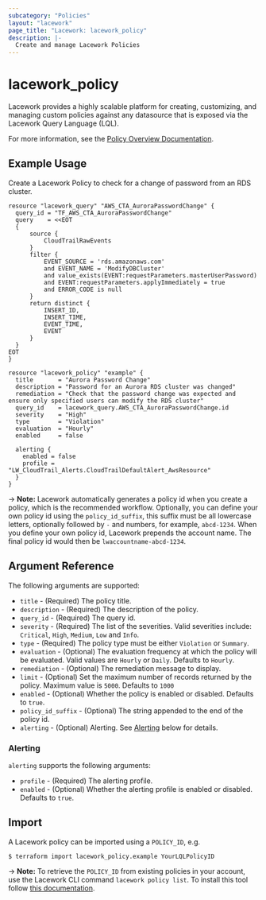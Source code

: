 ```yaml
---
subcategory: "Policies"
layout: "lacework"
page_title: "Lacework: lacework_policy"
description: |-
  Create and manage Lacework Policies
---
```


# lacework\_policy

Lacework provides a highly scalable platform for creating, customizing, and managing custom policies
against any datasource that is exposed via the Lacework Query Language (LQL).

For more information, see the [Policy Overview Documentation](https://docs.lacework.com/custom-policies-overview).

## Example Usage

Create a Lacework Policy to check for a change of password from an RDS cluster.

```hcl
resource "lacework_query" "AWS_CTA_AuroraPasswordChange" {
  query_id = "TF_AWS_CTA_AuroraPasswordChange"
  query    = <<EOT
  {
      source {
          CloudTrailRawEvents
      }
      filter {
          EVENT_SOURCE = 'rds.amazonaws.com'
          and EVENT_NAME = 'ModifyDBCluster'
          and value_exists(EVENT:requestParameters.masterUserPassword)
          and EVENT:requestParameters.applyImmediately = true
          and ERROR_CODE is null
      }
      return distinct {
          INSERT_ID,
          INSERT_TIME,
          EVENT_TIME,
          EVENT
      }
  }
EOT
}
 
resource "lacework_policy" "example" {
  title       = "Aurora Password Change"
  description = "Password for an Aurora RDS cluster was changed"
  remediation = "Check that the password change was expected and ensure only specified users can modify the RDS cluster"
  query_id    = lacework_query.AWS_CTA_AuroraPasswordChange.id
  severity    = "High"
  type        = "Violation"
  evaluation  = "Hourly"
  enabled     = false

  alerting {
    enabled = false
    profile = "LW_CloudTrail_Alerts.CloudTrailDefaultAlert_AwsResource"
  }
}
```

-> **Note:** Lacework automatically generates a policy id when you create a policy, which is the recommended workflow.
Optionally, you can define your own policy id using the `policy_id_suffix`, this suffix must be all lowercase letters,
optionally followed by `-` and numbers, for example, `abcd-1234`. When you define your own policy id, Lacework prepends
the account name. The final policy id would then be `lwaccountname-abcd-1234`.

## Argument Reference

The following arguments are supported:

* `title` - (Required) The policy title.
* `description` - (Required) The description of the policy.
* `query_id` - (Required) The query id.
* `severity` - (Required) The list of the severities. Valid severities include:
  `Critical`, `High`, `Medium`, `Low` and `Info`.
* `type` - (Required) The policy type must be either `Violation` or `Summary`.
* `evaluation` - (Optional) The evaluation frequency at which the policy will be evaluated. Valid values are
  `Hourly` or `Daily`. Defaults to `Hourly`.
* `remediation` - (Optional) The remediation message to display.
* `limit` - (Optional) Set the maximum number of records returned by the policy.
   Maximum value is `5000`. Defaults to `1000`
* `enabled` - (Optional) Whether the policy is enabled or disabled. Defaults to `true`.
* `policy_id_suffix` - (Optional) The string appended to the end of the policy id.
* `alerting` - (Optional) Alerting. See [Alerting](#alerting) below for details.

### Alerting

`alerting` supports the following arguments:

* `profile` - (Required) The alerting profile.
* `enabled` - (Optional) Whether the alerting profile is enabled or disabled. Defaults to `true`.

## Import

A Lacework policy can be imported using a `POLICY_ID`, e.g.

```
$ terraform import lacework_policy.example YourLQLPolicyID
```

-> **Note:** To retrieve the `POLICY_ID` from existing policies in your account, use the
Lacework CLI command `lacework policy list`. To install this tool follow
[this documentation](https://docs.lacework.com/cli/).
